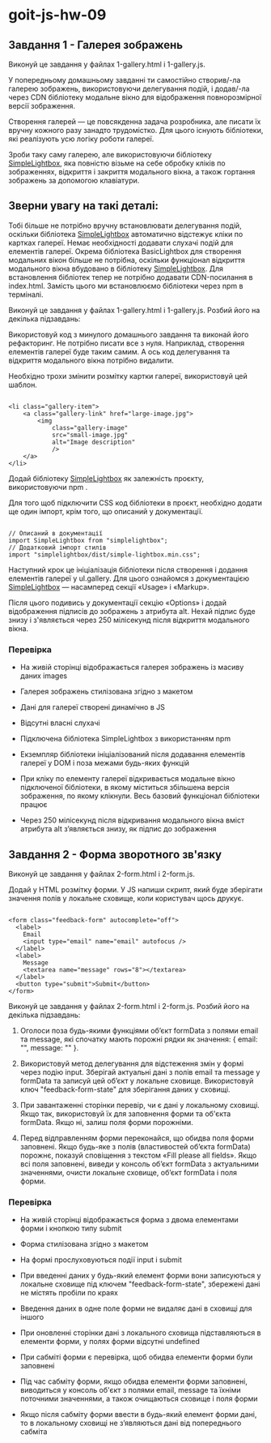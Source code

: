 # goit-js-hw-09

## Завдання 1 - Галерея зображень

Виконуй це завдання у файлах 1-gallery.html і 1-gallery.js.

У попередньому домашньому завданні ти самостійно створив/-ла галерею зображень,
використовуючи делегування подій, і додав/-ла через CDN бібліотеку модальне
вікно для відображення повнорозмірної версії зображення.

Створення галерей — це повсякденна задача розробника, але писати їх вручну
кожного разу занадто трудомістко. Для цього існують бібліотеки, які реалізують
усю логіку роботи галереї.

Зроби таку саму галерею, але використовуючи бібліотеку
[SimpleLightbox](https://simplelightbox.com/), яка повністю візьме на себе
обробку кліків по зображеннях, відкриття і закриття модального вікна, а також
гортання зображень за допомогою клавіатури.

## Зверни увагу на такі деталі:

Тобі більше не потрібно вручну встановлювати делегування подій, оскільки
бібліотека [SimpleLightbox](https://simplelightbox.com/) автоматично відстежує
кліки по картках галереї. Немає необхідності додавати слухачі подій для
елементів галереї. Окрема бібліотека BasicLightbox для створення модальних вікон
більше не потрібна, оскільки функціонал відкриття модального вікна вбудовано в
бібліотеку [SimpleLightbox](https://simplelightbox.com/). Для встановлення
бібліотек тепер не потрібно додавати CDN-посилання в index.html. Замість цього
ми встановлюємо бібліотеки через npm в терміналі.

Виконуй це завдання у файлах 1-gallery.html і 1-gallery.js. Розбий його на
декілька підзавдань:

Використовуй код з минулого домашнього завдання та виконай його рефакторинг. Не
потрібно писати все з нуля. Наприклад, створення елементів галереї буде таким
самим. А ось код делегування та відкриття модального вікна потрібно видалити.

Необхідно трохи змінити розмітку картки галереї, використовуй цей шаблон.

```

<li class="gallery-item">
	<a class="gallery-link" href="large-image.jpg">
		<img
			class="gallery-image"
			src="small-image.jpg"
			alt="Image description"
			/>
	</a>
</li>

```

Додай бібліотеку [SimpleLightbox](https://simplelightbox.com/) як залежність
проєкту, використовуючи npm .

Для того щоб підключити CSS код бібліотеки в проєкт, необхідно додати ще один
імпорт, крім того, що описаний у документації.

```

// Описаний в документації
import SimpleLightbox from "simplelightbox";
// Додатковий імпорт стилів
import "simplelightbox/dist/simple-lightbox.min.css";

```

Наступний крок це ініціалізація бібліотеки після створення і додання елементів
галереї у ul.gallery. Для цього ознайомся з документацією
[SimpleLightbox](https://simplelightbox.com/) — насамперед секції «Usage» і
«Markup».

Після цього подивись у документації секцію «Options» і додай відображення
підписів до зображень з атрибута alt. Нехай підпис буде знизу і з'являється
через 250 мілісекунд після відкриття модального вікна.

### Перевірка

- На живій сторінці відображається галерея зображень із масиву даних images
- Галерея зображень стилізована згідно з макетом

- Дані для галереї створені динамічно в JS

- Відсутні власні слухачі

- Підключена бібліотека SimpleLightbox з використанням npm

- Екземпляр бібліотеки ініціалізований після додавання елементів галереї у DOM і
  поза межами будь-яких функцій

- При кліку по елементу галереї відкривається модальне вікно підключеної
  бібліотеки, в якому міститься збільшена версія зображення, по якому клікнули.
  Весь базовий функціонал бібліотеки працює

- Через 250 мілісекунд після відкривання модального вікна вміст атрибута alt
  з’являється знизу, як підпис до зображення

## Завдання 2 - Форма зворотного зв'язку

Виконуй це завдання у файлах 2-form.html і 2-form.js.

Додай у HTML розмітку форми. У JS напиши скрипт, який буде зберігати значення
полів у локальне сховище, коли користувач щось друкує.

```

<form class="feedback-form" autocomplete="off">
  <label>
    Email
    <input type="email" name="email" autofocus />
  </label>
  <label>
    Message
    <textarea name="message" rows="8"></textarea>
  </label>
  <button type="submit">Submit</button>
</form>

```

Виконуй це завдання у файлах 2-form.html і 2-form.js. Розбий його на декілька
підзавдань:

1. Оголоси поза будь-якими функціями об’єкт formData з полями email та message,
   які спочатку мають порожні рядки як значення: { email: "", message: "" }.

2. Використовуй метод делегування для відстеження змін у формі через подію
   input. Зберігай актуальні дані з полів email та message у formData та записуй
   цей об’єкт у локальне сховище. Використовуй ключ "feedback-form-state" для
   зберігання даних у сховищі.

3. При завантаженні сторінки перевір, чи є дані у локальному сховищі. Якщо так,
   використовуй їх для заповнення форми та об'єкта formData. Якщо ні, залиш поля
   форми порожніми.

4. Перед відправленням форми переконайся, що обидва поля форми заповнені. Якщо
   будь-яке з полів (властивостей об’єкта formData) порожнє, показуй сповіщення
   з текстом «Fill please all fields». Якщо всі поля заповнені, виведи у консоль
   об’єкт formData з актуальними значеннями, очисти локальне сховище, об’єкт
   formData і поля форми.

### Перевірка

- На живій сторінці відображається форма з двома елементами форми і кнопкою типу
  submit

- Форма стилізована згідно з макетом

- На формі прослуховуються події input і submit

- При введенні даних у будь-який елемент форми вони записуються у локальне
  сховище під ключем "feedback-form-state", збережені дані не містять пробіли по
  краях

- Введення даних в одне поле форми не видаляє дані в сховищі для іншого

- При оновленні сторінки дані з локального сховища підставляються в елементи
  форми, у полях форми відсутні undefined

- При сабміті форми є перевірка, щоб обидва елементи форми були заповнені

- Під час сабміту форми, якщо обидва елементи форми заповнені, виводиться у
  консоль об'єкт з полями email, message та їхніми поточними значеннями, а також
  очищаються сховище і поля форми

- Якщо після сабміту форми ввести в будь-який елемент форми дані, то в
  локальному сховищі не з’являються дані від попереднього сабміта

